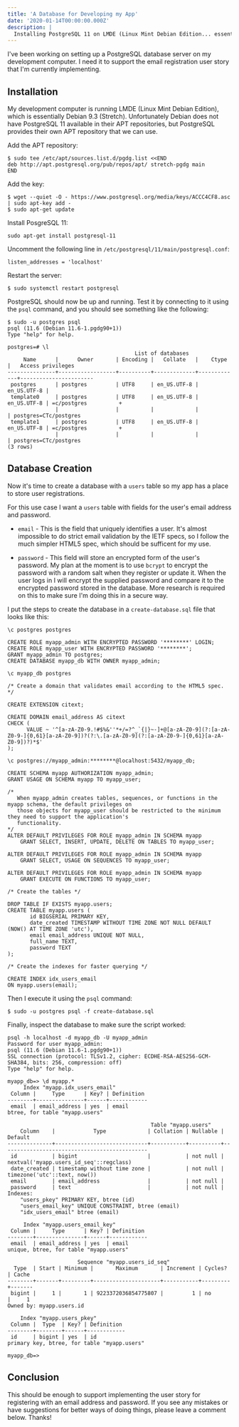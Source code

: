 ```yaml
---
title: 'A Database for Developing my App'
date: '2020-01-14T00:00:00.000Z'
description: |
  Installing PostgreSQL 11 on LMDE (Linux Mint Debian Edition... essentially Debian 9.3 Stretch) and creating a database for developing my app.
---
```


I've been working on setting up a PostgreSQL database server on my development computer. I need it to support the email registration user story that I'm currently implementing.

## Installation

My development computer is running LMDE (Linux Mint Debian Edition), which is essentially Debian 9.3 (Stretch). Unfortunately Debian does not have PostgreSQL 11 available in their APT repositories, but PostgreSQL provides their own APT repository that we can use.

Add the APT repository:

```
$ sudo tee /etc/apt/sources.list.d/pgdg.list <<END
deb http://apt.postgresql.org/pub/repos/apt/ stretch-pgdg main
END
```

Add the key:

```
$ wget --quiet -O - https://www.postgresql.org/media/keys/ACCC4CF8.asc | sudo apt-key add -
$ sudo apt-get update
```

Install PosgreSQL 11:

```
sudo apt-get install postgresql-11

```

Uncomment the following line in `/etc/postgresql/11/main/postgresql.conf`:

```
listen_addresses = 'localhost'
```

Restart the server:

```
$ sudo systemctl restart postgresql
```

PostgreSQL should now be up and running. Test it by connecting to it using the `psql` command, and you should see something like the following:

```
$ sudo -u postgres psql
psql (11.6 (Debian 11.6-1.pgdg90+1))
Type "help" for help.

postgres=# \l
                                        List of databases
     Name      |      Owner       | Encoding |   Collate   |    Ctype    |   Access privileges   
---------------+------------------+----------+-------------+-------------+-----------------------
 postgres      | postgres         | UTF8     | en_US.UTF-8 | en_US.UTF-8 | 
 template0     | postgres         | UTF8     | en_US.UTF-8 | en_US.UTF-8 | =c/postgres          +
               |                  |          |             |             | postgres=CTc/postgres
 template1     | postgres         | UTF8     | en_US.UTF-8 | en_US.UTF-8 | =c/postgres          +
               |                  |          |             |             | postgres=CTc/postgres
(3 rows)
```

## Database Creation

Now it's time to create a database with a `users` table so my app has a place to store user registrations.

For this use case I want a `users` table with fields for the user's email address and password.

- `email` - This is the field that uniquely identifies a user. It's almost impossible to do strict email validation by the IETF specs, so I follow the much simpler HTML5 spec, which should be sufficent for my use.

- `password` - This field will store an encrypted form of the user's password. My plan at the moment is to use `bcrypt` to encrypt the password with a random salt when they register or update it. When the user logs in I will encrypt the supplied password and compare it to the encrypted password stored in the database. More research is required on this to make sure I'm doing this in a secure way.

I put the steps to create the database in a `create-database.sql` file that looks like this:

```
\c postgres postgres

CREATE ROLE myapp_admin WITH ENCRYPTED PASSWORD '********' LOGIN;
CREATE ROLE myapp_user WITH ENCRYPTED PASSWORD '********';
GRANT myapp_admin TO postgres;
CREATE DATABASE myapp_db WITH OWNER myapp_admin;

\c myapp_db postgres

/* Create a domain that validates email according to the HTML5 spec. */

CREATE EXTENSION citext;

CREATE DOMAIN email_address AS citext
CHECK (
      VALUE ~ '^[a-zA-Z0-9.!#$%&''*+/=?^_`{|}~-]+@[a-zA-Z0-9](?:[a-zA-Z0-9-]{0,61}[a-zA-Z0-9])?(?:\.[a-zA-Z0-9](?:[a-zA-Z0-9-]{0,61}[a-zA-Z0-9])?)*$'
);

\c postgres://myapp_admin:********@localhost:5432/myapp_db;

CREATE SCHEMA myapp AUTHORIZATION myapp_admin;
GRANT USAGE ON SCHEMA myapp TO myapp_user;

/*
   When myapp_admin creates tables, sequences, or functions in the myapp schema, the default privileges on
   those objects for myapp_user should be restricted to the minimum they need to support the application's
   functionality.
*/
ALTER DEFAULT PRIVILEGES FOR ROLE myapp_admin IN SCHEMA myapp
    GRANT SELECT, INSERT, UPDATE, DELETE ON TABLES TO myapp_user;

ALTER DEFAULT PRIVILEGES FOR ROLE myapp_admin IN SCHEMA myapp
    GRANT SELECT, USAGE ON SEQUENCES TO myapp_user;

ALTER DEFAULT PRIVILEGES FOR ROLE myapp_admin IN SCHEMA myapp
    GRANT EXECUTE ON FUNCTIONS TO myapp_user;

/* Create the tables */

DROP TABLE IF EXISTS myapp.users;
CREATE TABLE myapp.users (
       id BIGSERIAL PRIMARY KEY,
       date_created TIMESTAMP WITHOUT TIME ZONE NOT NULL DEFAULT (NOW() AT TIME ZONE 'utc'),
       email email_address UNIQUE NOT NULL,
       full_name TEXT,
       password TEXT
);

/* Create the indexes for faster querying */

CREATE INDEX idx_users_email
ON myapp.users(email);
```

Then I execute it using the `psql` command:

```
$ sudo -u postgres psql -f create-database.sql
```

Finally, inspect the database to make sure the script worked:

```
psql -h localhost -d myapp_db -U myapp_admin
Password for user myapp_admin: 
psql (11.6 (Debian 11.6-1.pgdg90+1))
SSL connection (protocol: TLSv1.2, cipher: ECDHE-RSA-AES256-GCM-SHA384, bits: 256, compression: off)
Type "help" for help.

myapp_db=> \d myapp.*
     Index "myapp.idx_users_email"
 Column |     Type      | Key? | Definition 
--------+---------------+------+------------
 email  | email_address | yes  | email
btree, for table "myapp.users"

                                             Table "myapp.users"
    Column    |            Type             | Collation | Nullable |                   Default                    
--------------+-----------------------------+-----------+----------+----------------------------------------------
 id           | bigint                      |           | not null | nextval('myapp.users_id_seq'::regclass)
 date_created | timestamp without time zone |           | not null | timezone('utc'::text, now())
 email        | email_address               |           | not null | 
 password     | text                        |           | not null | 
Indexes:
    "users_pkey" PRIMARY KEY, btree (id)
    "users_email_key" UNIQUE CONSTRAINT, btree (email)
    "idx_users_email" btree (email)

     Index "myapp.users_email_key"
 Column |     Type      | Key? | Definition 
--------+---------------+------+------------
 email  | email_address | yes  | email
unique, btree, for table "myapp.users"

                      Sequence "myapp.users_id_seq"
  Type  | Start | Minimum |       Maximum       | Increment | Cycles? | Cache 
--------+-------+---------+---------------------+-----------+---------+-------
 bigint |     1 |       1 | 9223372036854775807 |         1 | no      |     1
Owned by: myapp.users.id

    Index "myapp.users_pkey"
 Column |  Type  | Key? | Definition 
--------+--------+------+------------
 id     | bigint | yes  | id
primary key, btree, for table "myapp.users"

myapp_db=>
```

## Conclusion

This should be enough to support implementing the user story for registering with an email address and password. If you see any mistakes or have suggestions for better ways of doing things, please leave a comment below. Thanks!